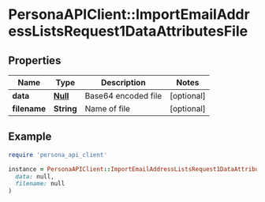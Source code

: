 # PersonaAPIClient::ImportEmailAddressListsRequest1DataAttributesFile

## Properties

| Name | Type | Description | Notes |
| ---- | ---- | ----------- | ----- |
| **data** | [**Null**](Null.md) | Base64 encoded file | [optional] |
| **filename** | **String** | Name of file | [optional] |

## Example

```ruby
require 'persona_api_client'

instance = PersonaAPIClient::ImportEmailAddressListsRequest1DataAttributesFile.new(
  data: null,
  filename: null
)
```

